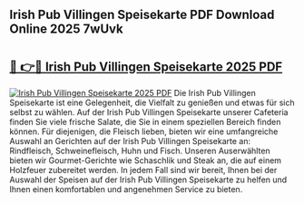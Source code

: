 ## Irish Pub Villingen Speisekarte PDF Download Online 2025 7wUvk

# <h2><a href="http://gce8c1.nevu.top/?p=Irish+Pub+Villingen+Speisekarte">🔗 👉🔴 Irish Pub Villingen Speisekarte 2025 PDF</a></h2>

[![Irish Pub Villingen Speisekarte 2025 PDF](https://i.imgur.com/dBaPXMq.png)](http://gce8c1.nevu.top/?p=Irish+Pub+Villingen+Speisekarte)
Die Irish Pub Villingen Speisekarte ist eine Gelegenheit, die Vielfalt zu genießen und etwas für sich selbst zu wählen. Auf der Irish Pub Villingen Speisekarte unserer Cafeteria finden Sie viele frische Salate, die Sie in einem speziellen Bereich finden können. Für diejenigen, die Fleisch lieben, bieten wir eine umfangreiche Auswahl an Gerichten auf der Irish Pub Villingen Speisekarte an: Rindfleisch, Schweinefleisch, Huhn und Fisch. Unseren Auserwählten bieten wir Gourmet-Gerichte wie Schaschlik und Steak an, die auf einem Holzfeuer zubereitet werden. In jedem Fall sind wir bereit, Ihnen bei der Auswahl der Speisen auf der Irish Pub Villingen Speisekarte zu helfen und Ihnen einen komfortablen und angenehmen Service zu bieten.
